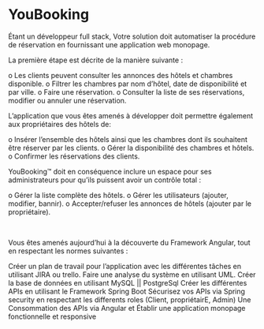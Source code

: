 # YouBooking
Étant un développeur full stack, Votre solution doit automatiser la procédure de réservation en fournissant une application web monopage.

La première étape est décrite de la manière suivante :

o	Les clients peuvent consulter les annonces des hôtels et chambres disponible.
o	Filtrer les chambres par nom d’hôtel, date de disponibilité et par ville.
o	Faire une réservation.
o	Consulter la liste de ses réservations, modifier ou annuler une réservation.

L’application que vous êtes amenés à développer doit permettre également aux propriétaires des hôtels de:

o	Insérer l’ensemble des hôtels ainsi que les chambres dont ils souhaitent être réserver par les clients.
o	Gérer la disponibilité des chambres et hôtels.
o	Confirmer les réservations des clients.

YouBooking™ doit en conséquence inclure un espace pour ses administrateurs pour qu’ils puissent avoir un contrôle total :

o	Gérer la liste complète des hôtels.
o	Gérer les utilisateurs (ajouter, modifier, bannir).
o	Accepter/refuser les annonces de hôtels (ajouter par le propriétaire).

​

Vous êtes amenés aujourd’hui à la découverte du Framework Angular, tout en respectant les normes suivantes :

Créer un plan de travail pour l’application avec les différentes tâches en utilisant JIRA ou trello.
Faire une analyse du système en utilisant UML.
Créer la base de données en utilisant MySQL || PostgreSql
Créer les différentes APIs en utilisant le Framework Spring Boot
Sécurisez vos APIs via Spring security en respectant les differents roles (Client, propriétairE, Admin)
Une Consommation des APIs via Angular et Établir une application monopage fonctionnelle et responsive
